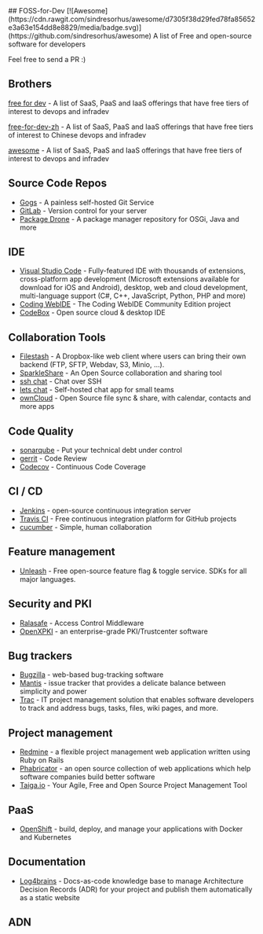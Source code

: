 <div class="github-widget" data-repo="tvvocold/FOSS-for-Dev"></div>
<script async src="https://pagead2.googlesyndication.com/pagead/js/adsbygoogle.js"></script><ins class="adsbygoogle" style="display:block" data-ad-client="ca-pub-6890694312814945" data-ad-slot="5473692530" data-ad-format="auto"  data-full-width-responsive="true"></ins><script>(adsbygoogle = window.adsbygoogle || []).push({});</script>
## FOSS-for-Dev  [![Awesome](https://cdn.rawgit.com/sindresorhus/awesome/d7305f38d29fed78fa85652e3a63e154dd8e8829/media/badge.svg)](https://github.com/sindresorhus/awesome)
A list of Free and open-source software for developers

 
Feel free to send a PR :)
## Brothers
[free for dev](https://github.com/ripienaar/free-for-dev) - A list of SaaS, PaaS and IaaS offerings that have free tiers of interest to devops and infradev

[free-for-dev-zh](https://github.com/qinghuaiorg/free-for-dev-zh) - A list of SaaS, PaaS and IaaS offerings that have free tiers of interest to Chinese devops and infradev

[awesome](https://github.com/sindresorhus/awesome) - A list of SaaS, PaaS and IaaS offerings that have free tiers of interest to devops and infradev




## Source Code Repos 

 * [Gogs](https://github.com/gogits/gogs)  - A painless self-hosted Git Service 
 * [GitLab](https://github.com/gitlabhq/gitlabhq) - Version control for your server
 * [Package Drone](https://github.com/eclipse/packagedrone) - A package manager repository for OSGi, Java and more


## IDE 

 * [Visual Studio Code](https://github.com/Microsoft/vscode) - Fully-featured IDE with thousands of extensions, cross-platform app development (Microsoft extensions available for download for iOS and Android), desktop, web and cloud development, multi-language support (C#, C++, JavaScript, Python, PHP and more)
 * [Coding WebIDE](https://github.com/Coding/WebIDE) - The Coding WebIDE Community Edition project
 * [CodeBox](https://github.com/CodeboxIDE/codebox) - Open source cloud & desktop IDE


## Collaboration Tools

 * [Filestash](http://www.filestash.app) - A Dropbox-like web client where users can bring their own backend (FTP, SFTP, Webdav, S3, Minio, ...).
 * [SparkleShare](https://github.com/hbons/SparkleShare) - An Open Source collaboration and sharing tool
 * [ssh chat](https://github.com/shazow/ssh-chat) - Chat over SSH 
 * [lets chat](https://github.com/sdelements/lets-chat) - Self-hosted chat app for small teams
 * [ownCloud](https://owncloud.org) - Open Source file sync & share, with calendar, contacts and more apps

## Code Quality

 * [sonarqube](https://github.com/SonarSource/sonarqube) - Put your technical debt under control
 * [gerrit](https://gerrit.googlesource.com/) - Code Review
 * [Codecov](https://codecov.io/) - Continuous Code Coverage


## CI / CD

 * [Jenkins](https://github.com/jenkinsci/jenkins) - open-source continuous integration server
 * [Travis CI](https://github.com/travis-ci/travis-ci) - Free continuous integration platform for GitHub projects
 * [cucumber](https://github.com/cucumber/cucumber) - Simple, human collaboration 
 
## Feature management
 * [Unleash](https://github.com/Unleash/unleash) - Free open-source feature flag & toggle service. SDKs for all major languages.

## Security and PKI

 * [Ralasafe](http://sourceforge.net/projects/ralasafe/) - Access Control Middleware
 * [OpenXPKI](https://github.com/openxpki/openxpki) - an enterprise-grade PKI/Trustcenter software


## Bug trackers

* [Bugzilla](https://github.com/bugzilla/bugzilla) - web-based bug-tracking software
* [Mantis](https://github.com/mantisbt/mantisbt) - issue tracker that provides a delicate balance between simplicity and power
* [Trac](https://github.com/edgewall/trac) - IT project management solution that enables software developers to track and address bugs, tasks, files, wiki pages, and more.

## Project management
* [Redmine](https://github.com/redmine/redmine) - a flexible project management web application written using Ruby on Rails
* [Phabricator](https://github.com/phacility/phabricator) - an open source collection of web applications which help software companies build better software
* [Taiga.io](https://github.com/taigaio) - Your Agile, Free and Open Source Project Management Tool

## PaaS

 * [OpenShift](https://github.com/openshift/origin) - build, deploy, and manage your applications with Docker and Kubernetes

## Documentation

 * [Log4brains](https://github.com/thomvaill/log4brains) - Docs-as-code knowledge base to manage Architecture Decision Records (ADR) for your project and publish them automatically as a static website

## ADN 
  
 